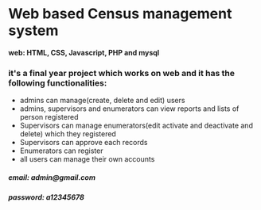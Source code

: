 <h1>Web based Census management system</h1>

<b>web: HTML, CSS, Javascript, PHP and mysql</b>

<h3>it's a final year project which works on web and it has the following functionalities:</h3>
<ul>
<li>admins can manage(create, delete and edit) users</li>
<li>admins, supervisors and enumerators can view reports and lists of person registered</li>
<li>Supervisors can manage enumerators(edit activate and deactivate and delete) which they registered</li>
<li>Supervisors can approve each records</li>
<li>Enumerators can register</li>
<li>all users can manage their own accounts</li>

</ul>
<h5>email: admin@gmail.com</h5>
<h5>password: a12345678
